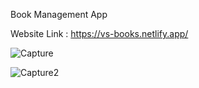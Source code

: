 Book Management App

Website Link : https://vs-books.netlify.app/

![Capture](https://github.com/vigneshacodes/book-manager/assets/134355192/a85ba200-5a16-45dc-8014-e1e26c0f2155)

![Capture2](https://github.com/vigneshacodes/book-manager/assets/134355192/4c071922-d7f7-476f-939f-64e5e8376133)
